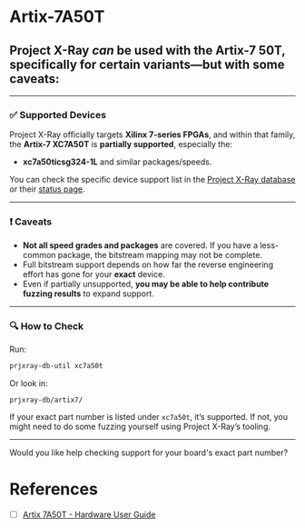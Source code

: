 # Artix-7A50T



## **Project X-Ray *can* be used with the Artix-7 50T**, specifically for certain variants—**but with some caveats**:

---

### ✅ Supported Devices

Project X-Ray officially targets **Xilinx 7-series FPGAs**, and within that family, the **Artix-7 XC7A50T** is **partially supported**, especially the:

* **xc7a50ticsg324-1L** and similar packages/speeds.

You can check the specific device support list in the [Project X-Ray database](https://github.com/SymbiFlow/prjxray-db) or their [status page](https://github.com/SymbiFlow/prjxray#supported-devices).

---

### ❗ Caveats

* **Not all speed grades and packages** are covered. If you have a less-common package, the bitstream mapping may not be complete.
* Full bitstream support depends on how far the reverse engineering effort has gone for your **exact** device.
* Even if partially unsupported, **you may be able to help contribute fuzzing results** to expand support.

---

### 🔍 How to Check

Run:

```bash
prjxray-db-util xc7a50t
```

Or look in:

```
prjxray-db/artix7/
```

If your exact part number is listed under `xc7a50t`, it’s supported. If not, you might need to do some fuzzing yourself using Project X-Ray’s tooling.

---

Would you like help checking support for your board's exact part number?



# References

- [ ] [Artix 7A50T - Hardware User Guide ](https://www.avnet.com/apac/products/product-highlights/xilinx-artix7)
